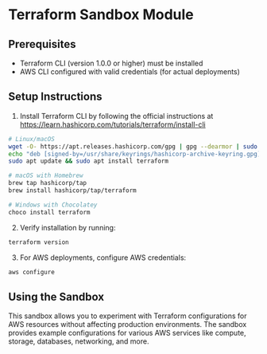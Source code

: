 # Terraform Sandbox Module

## Prerequisites

- Terraform CLI (version 1.0.0 or higher) must be installed
- AWS CLI configured with valid credentials (for actual deployments)

## Setup Instructions

1. Install Terraform CLI by following the official instructions at https://learn.hashicorp.com/tutorials/terraform/install-cli

```bash
# Linux/macOS
wget -O- https://apt.releases.hashicorp.com/gpg | gpg --dearmor | sudo tee /usr/share/keyrings/hashicorp-archive-keyring.gpg
echo "deb [signed-by=/usr/share/keyrings/hashicorp-archive-keyring.gpg] https://apt.releases.hashicorp.com $(lsb_release -cs) main" | sudo tee /etc/apt/sources.list.d/hashicorp.list
sudo apt update && sudo apt install terraform

# macOS with Homebrew
brew tap hashicorp/tap
brew install hashicorp/tap/terraform

# Windows with Chocolatey
choco install terraform
```

2. Verify installation by running:

```bash
terraform version
```

3. For AWS deployments, configure AWS credentials:

```bash
aws configure
```

## Using the Sandbox

This sandbox allows you to experiment with Terraform configurations for AWS resources without affecting production environments. The sandbox provides example configurations for various AWS services like compute, storage, databases, networking, and more.
